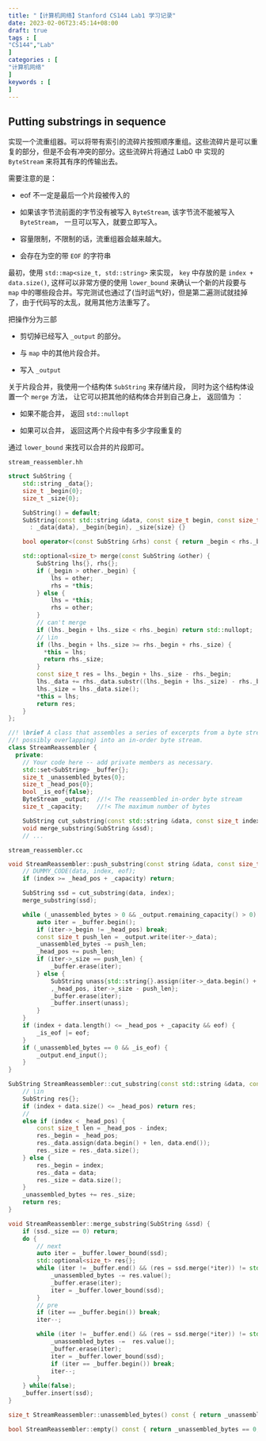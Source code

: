 ```yaml
---
title: "【计算机网络】Stanford CS144 Lab1 学习记录"
date: 2023-02-06T23:45:14+08:00
draft: true
tags : [ 
"CS144","Lab"                                   
]
categories : [
"计算机网络"
]
keywords : [                                
]
---
```

## Putting substrings in sequence

实现一个流重组器。可以将带有索引的流碎片按照顺序重组。这些流碎片是可以重复的部分，但是不会有冲突的部分。这些流碎片将通过 Lab0 中 实现的 `ByteStream` 来将其有序的传输出去。

需要注意的是：

- eof 不一定是最后一个片段被传入的

- 如果该字节流前面的字节没有被写入 `ByteStream`, 该字节流不能被写入 `ByteStream`， 一旦可以写入，就要立即写入。

- 容量限制，不限制的话，流重组器会越来越大。

- 会存在为空的带 `EOF` 的字符串

最初，使用 `std::map<size_t, std::string>` 来实现， `key` 中存放的是 `index + data.size()`, 这样可以非常方便的使用 `lower_bound` 来确认一个新的片段要与 `map` 中的哪些段合并。写完测试也通过了(当时运气好)，但是第二遍测试就挂掉了，由于代码写的太乱，就用其他方法重写了。

把操作分为三部

- 剪切掉已经写入 `_output` 的部分。

- 与 `map` 中的其他片段合并。

- 写入 `_output`

关于片段合并，我使用一个结构体 `SubString` 来存储片段， 同时为这个结构体设置一个 `merge` 方法， 让它可以把其他的结构体合并到自己身上， 返回值为 ：

- 如果不能合并， 返回 `std::nullopt`

- 如果可以合并， 返回这两个片段中有多少字段重复的

通过 `lower_bound` 来找可以合并的片段即可。

`stream_reassembler.hh`

```cpp
struct SubString {
    std::string _data{};
    size_t _begin{0};
    size_t _size{0};

    SubString() = default;
    SubString(const std::string &data, const size_t begin, const size_t size)
      : _data{data}, _begin{begin}, _size{size} {}

    bool operator<(const SubString &rhs) const { return _begin < rhs._begin; }

    std::optional<size_t> merge(const SubString &other) {
        SubString lhs{}, rhs{};
        if (_begin > other._begin) {
            lhs = other;
            rhs = *this;
        } else {
            lhs = *this;
            rhs = other;
        }
        // can't merge
        if (lhs._begin + lhs._size < rhs._begin) return std::nullopt; 
        // \in
        if (lhs._begin + lhs._size >= rhs._begin + rhs._size) {
          *this = lhs;
          return rhs._size;
        }
        const size_t res = lhs._begin + lhs._size - rhs._begin;
        lhs._data += rhs._data.substr((lhs._begin + lhs._size) - rhs._begin);
        lhs._size = lhs._data.size();
        *this = lhs;
        return res;
    }
};

//! \brief A class that assembles a series of excerpts from a byte stream (possibly out of order,
//! possibly overlapping) into an in-order byte stream.
class StreamReassembler {
  private:
    // Your code here -- add private members as necessary.
    std::set<SubString> _buffer{};
    size_t _unassembled_bytes{0};
    size_t _head_pos{0};
    bool _is_eof{false};
    ByteStream _output;  //!< The reassembled in-order byte stream
    size_t _capacity;    //!< The maximum number of bytes

    SubString cut_substring(const std::string &data, const size_t index);
    void merge_substring(SubString &ssd);
    // ...
```

`stream_reassembler.cc`

```cpp
void StreamReassembler::push_substring(const string &data, const size_t index, const bool eof) {
    // DUMMY_CODE(data, index, eof);
    if (index >= _head_pos + _capacity) return;

    SubString ssd = cut_substring(data, index);
    merge_substring(ssd);

    while (_unassembled_bytes > 0 && _output.remaining_capacity() > 0) {
        auto iter = _buffer.begin();
        if (iter->_begin != _head_pos) break;
        const size_t push_len = _output.write(iter->_data);
        _unassembled_bytes -= push_len;
        _head_pos += push_len;
        if (iter->_size == push_len) {
            _buffer.erase(iter);
        } else {
            SubString unass{std::string{}.assign(iter->_data.begin() + _head_pos, iter->_data.end())
            ,_head_pos, iter->_size - push_len};
            _buffer.erase(iter);
            _buffer.insert(unass);
        }
    }
    if (index + data.length() <= _head_pos + _capacity && eof) {
        _is_eof |= eof;
    } 
    if (_unassembled_bytes == 0 && _is_eof) {
        _output.end_input();
    }
}

SubString StreamReassembler::cut_substring(const std::string &data, const size_t index) {
    // \in
    SubString res{};
    if (index + data.size() <= _head_pos) return res;
    // 
    else if (index < _head_pos) {
        const size_t len = _head_pos - index;
        res._begin = _head_pos;
        res._data.assign(data.begin() + len, data.end());
        res._size = res._data.size();
    } else {
        res._begin = index;
        res._data = data;
        res._size = data.size();
    }
    _unassembled_bytes += res._size;
    return res;
}

void StreamReassembler::merge_substring(SubString &ssd) {
    if (ssd._size == 0) return; 
    do {
        // next
        auto iter = _buffer.lower_bound(ssd);
        std::optional<size_t> res{};
        while (iter != _buffer.end() && (res = ssd.merge(*iter)) != std::nullopt) {
            _unassembled_bytes -= res.value();
            _buffer.erase(iter);
            iter = _buffer.lower_bound(ssd);
        }
        // pre
        if (iter == _buffer.begin()) break;
        iter--;

        while (iter != _buffer.end() && (res = ssd.merge(*iter)) != std::nullopt) {
            _unassembled_bytes -=  res.value();
            _buffer.erase(iter);
            iter = _buffer.lower_bound(ssd);
            if (iter == _buffer.begin()) break;
            iter--;
        }
    } while(false);
    _buffer.insert(ssd);
}

size_t StreamReassembler::unassembled_bytes() const { return _unassembled_bytes; }

bool StreamReassembler::empty() const { return _unassembled_bytes == 0; }
```
